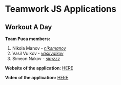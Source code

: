 # Teamwork JS Applications

## Workout A Day

**Team Puca members:**

1. Nikola Manov - [_niksmanov_](https://github.com/niksmanov) 
2. Vasil Vulkov - [_vasilvalkov_](https://github.com/vasilvalkov) 
3. Simeon Nakov - [_simzzz_](https://github.com/simzzz) 

**Website of the application:** [HERE](https://workout-a-day.firebaseapp.com)

**Video of the application:** [HERE](https://youtu.be/MW8mt46KTQ0)
